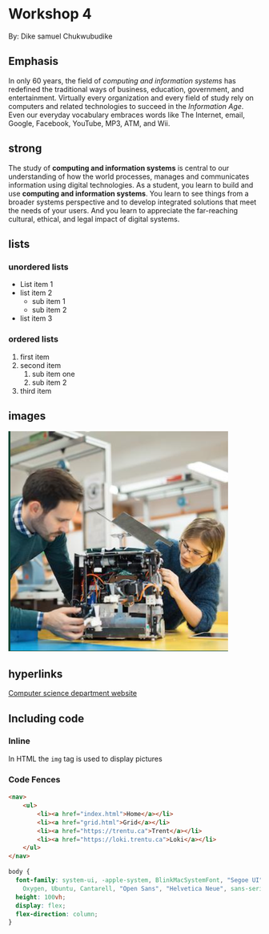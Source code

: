 # Workshop 4

By: Dike samuel Chukwubudike

## Emphasis

In only 60 years, the field of *computing and information systems* has redefined the traditional ways of business, education, government, and entertainment.  Virtually every organization and every field of study rely on computers and related technologies to succeed in the *Information Age*.  Even our everyday vocabulary embraces words like The Internet, email, Google, Facebook, YouTube, MP3, ATM, and Wii.

## strong

The study of **computing and information systems** is central to our understanding of how the world processes, manages and communicates information using digital technologies.  As a student, you learn to build and use **computing and information systems**.  You learn to see things from a broader systems perspective and to develop integrated solutions that meet the needs of your users.  And you learn to appreciate the far-reaching cultural, ethical, and legal impact of digital systems.

## lists

### unordered lists

- List item 1
- list item 2
  - sub item 1
  - sub item 2
- list item 3

### ordered lists

1. first item
2. second item
   1. sub item one
   2. sub item 2
3. third item

## images

![The main page of the cois page ](./images/main%20page.png)

## hyperlinks

[Computer science department website](https://www.trentu.ca/cois/)

## Including code

### Inline

In HTML the `img` tag is used to display pictures

### Code Fences

```html
<nav>
    <ul>
        <li><a href="index.html">Home</a></li>
        <li><a href="grid.html">Grid</a></li>
        <li><a href="https://trentu.ca">Trent</a></li>
        <li><a href="https://loki.trentu.ca">Loki</a></li>
    </ul>
</nav>
```

```css
body {
  font-family: system-ui, -apple-system, BlinkMacSystemFont, "Segoe UI", Roboto,
    Oxygen, Ubuntu, Cantarell, "Open Sans", "Helvetica Neue", sans-serif;
  height: 100vh;
  display: flex;
  flex-direction: column;
}
```
